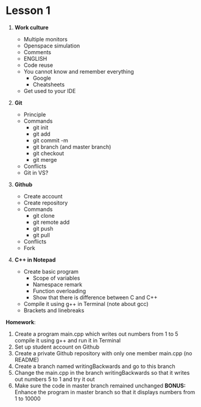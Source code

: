 # Lesson 1

1. **Work culture**
   - Multiple monitors
   - Openspace simulation
   - Comments
   - ENGLISH
   - Code reuse
   - You cannot know and remember everything
     - Google
     - Cheatsheets
   - Get used to your IDE      
  
2. **Git**
   - Principle
   - Commands
     - git init
     - git add
     - git commit -m
     - git branch (and master branch)
     - git checkout
     - git merge
   - Conflicts
   - Git in VS?
  
3. **Github**
   - Create account
   - Create repository
   - Commands
     - git clone
     - git remote add
     - git push
     - git pull    
   - Conflicts
   - Fork   

4. **C++ in Notepad**
   - Create basic program
     - Scope of variables
     - Namespace remark
     - Function overloading
     - Show that there is difference between C and C++
   - Compile it using g++ in Terminal (note about gcc)
   - Brackets and linebreaks
 
**Homework**:
1. Create a program main.cpp which writes out numbers from 1 to 5 compile it using g++ and run it in Terminal
2. Set up student account on Github
3. Create a private Github repository with only one member main.cpp (no README)
4. Create a branch named writingBackwards and go to this branch
5. Change the main.cpp in the branch writingBackwards so that it writes out numbers 5 to 1 and try it out
6. Make sure the code in master branch remained unchanged
**BONUS:** Enhance the program in master branch so that it displays numbers from 1 to 10000 
  

